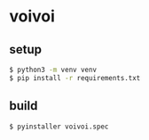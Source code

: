 # voivoi

## setup

```bash
$ python3 -m venv venv
$ pip install -r requirements.txt
```

## build

```
$ pyinstaller voivoi.spec
```
